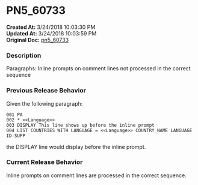 # PN5_60733

**Created At:** 3/24/2018 10:03:30 PM  
**Updated At:** 3/24/2018 10:03:59 PM  
**Original Doc:** [pn5_60733](https://docs.jbase.com/release-notes/pn5_60733)  


### Description

Paragraphs: Inline prompts on comment lines not processed in the correct sequence



### Previous Release Behavior

Given the following paragraph:

```
001 PA
002 * <<Language>>
003 DISPLAY This line shows up before the inline prompt
004 LIST COUNTRIES WITH LANGUAGE = <<Language>> COUNTRY_NAME LANGUAGE ID-SUPP
```

the DISPLAY line would display before the inline prompt.



### Current Release Behavior

Inline prompts on comment lines are processed in the correct sequence.
